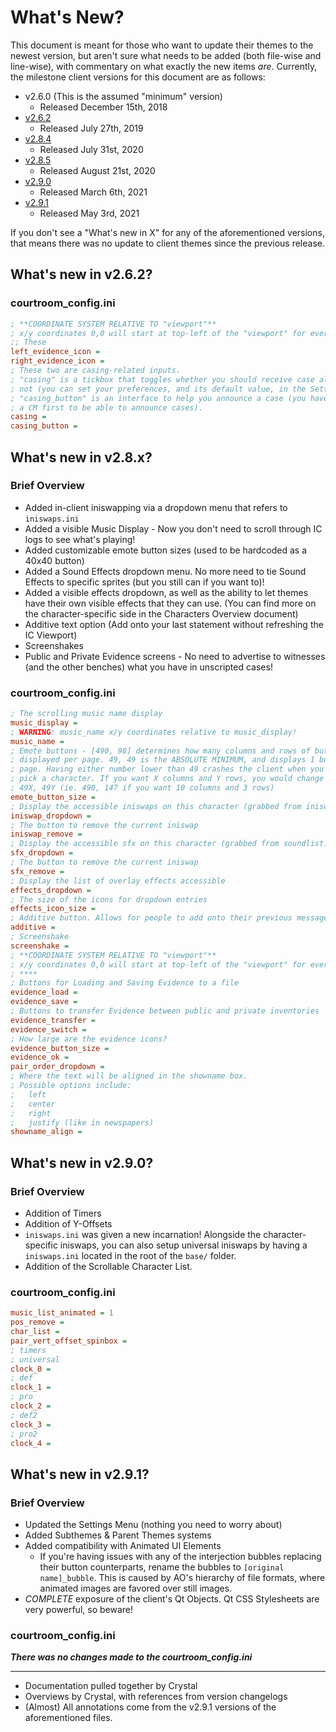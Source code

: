 # What's New?
This document is meant for those who want to update their themes to the newest version, but aren't sure what needs to be added (both file-wise and line-wise), with commentary on what exactly the new items *are*.  Currently, the milestone client versions for this document are as follows:

 - v2.6.0 (This is the assumed "minimum" version)
	 - Released December 15th, 2018
 - [v2.6.2](#whats-new-in-v262)
	 - Released July 27th, 2019
 - [v2.8.4](#whats-new-in-v28x)
	 - Released July 31st, 2020
 - [v2.8.5](#whats-new-in-v28x)
	 - Released August 21st, 2020
 - [v2.9.0](#whats-new-in-v290)
	 - Released March 6th, 2021
 - [v2.9.1](#whats-new-in-v291)
	 - Released May 3rd, 2021

If you don't see a "What's new in X" for any of the aforementioned versions, that means there was no update to client themes since the previous release.
## What's new in v2.6.2?
### courtroom_config.ini

```ini
; **COORDINATE SYSTEM RELATIVE TO "viewport"**
; x/y coordinates 0,0 will start at top-left of the "viewport" for everything below until specified otherwise.
;; These
left_evidence_icon = 
right_evidence_icon =
; These two are casing-related inputs.
; "casing" is a tickbox that toggles whether you should receive case alerts or
; not (you can set your preferences, and its default value, in the Settings!)
; "casing_button" is an interface to help you announce a case (you have to be
; a CM first to be able to announce cases). 
casing = 
casing_button = 
```
## What's new in v2.8.x?
### Brief Overview
- Added in-client iniswapping via a dropdown menu that refers to `iniswaps.ini`
- Added a visible Music Display - Now you don't need to scroll through IC logs to see what's playing!
- Added customizable emote button sizes (used to be hardcoded as a 40x40 button)
- Added a Sound Effects dropdown menu. No more need to tie Sound Effects to specific sprites (but you still can if you want to)!
- Added a visible effects dropdown, as well as the ability to let themes have their own visible effects that they can use. (You can find more on the character-specific side in the Characters Overview document)
- Additive text option (Add onto your last statement without refreshing the IC Viewport)
- Screenshakes
- Public and Private Evidence screens - No need to advertise to witnesses (and the other benches) what you have in unscripted cases!

### courtroom_config.ini
```ini
; The scrolling music name display
music_display = 
; WARNING: music_name x/y coordinates relative to music_display!
music_name = 
; Emote buttons - [490, 98] determines how many columns and rows of buttons are
; displayed per page. 49, 49 is the ABSOLUTE MINIMUM, and displays 1 button per
; page. Having either number lower than 49 crashes the client when you try to
; pick a character. If you want X columns and Y rows, you would change it to
; 49X, 49Y (ie. 490, 147 if you want 10 columns and 3 rows)
emote_button_size = 
; Display the accessible iniswaps on this character (grabbed from iniswaps.ini)
iniswap_dropdown = 
; The button to remove the current iniswap
iniswap_remove = 
; Display the accessible sfx on this character (grabbed from soundlist.ini). If none found, courtroom_soundlist.ini will be used.
sfx_dropdown = 
; The button to remove the current iniswap
sfx_remove = 
; Display the list of overlay effects accessible
effects_dropdown = 
; The size of the icons for dropdown entries
effects_icon_size =
; Additive button. Allows for people to add onto their previous message without completely refreshing the IC viewport
additive = 
; Screenshake
screenshake = 
; **COORDINATE SYSTEM RELATIVE TO "viewport"**
; x/y coordinates 0,0 will start at top-left of the "viewport" for everything below until specified otherwise.
; ****
; Buttons for Loading and Saving Evidence to a file
evidence_load = 
evidence_save = 
; Buttons to transfer Evidence between public and private inventories
evidence_transfer = 
evidence_switch = 
; How large are the evidence icons?
evidence_button_size = 
evidence_ok = 
pair_order_dropdown = 
; Where the text will be aligned in the showname box.
; Possible options include:
;   left
;   center
;   right
;   justify (like in newspapers)
showname_align = 
```

## What's new in v2.9.0?
### Brief Overview
- Addition of Timers
- Addition of Y-Offsets
- `iniswaps.ini` was given a new incarnation! Alongside the character-specific iniswaps, you can also setup universal iniswaps by having a `iniswaps.ini` located in the root of the `base/` folder.
- Addition of the Scrollable Character List.
### courtroom_config.ini
```ini
music_list_animated = 1
pos_remove = 
char_list = 
pair_vert_offset_spinbox = 
; timers
; universal
clock_0 =
; def
clock_1 = 
; pro
clock_2 = 
; def2
clock_3 = 
; pro2
clock_4 = 
```
## What's new in v2.9.1?
### Brief Overview
 - Updated the Settings Menu (nothing you need to worry about)
 - Added Subthemes & Parent Themes systems
 - Added compatibility with Animated UI Elements
	 - If you're having issues with any of the interjection bubbles replacing their button counterparts, rename the bubbles to `[original name]_bubble`. This is caused by AO's hierarchy of file formats, where animated images are favored over still images.
 - *COMPLETE* exposure of the client's Qt Objects. Qt CSS Stylesheets are very powerful, so beware!

### courtroom_config.ini
***There was no changes made to the courtroom_config.ini***

---
- Documentation pulled together by Crystal
- Overviews by Crystal, with references from version changelogs
- (Almost) All annotations come from the v2.9.1 versions of the aforementioned files.
<!--stackedit_data:
eyJoaXN0b3J5IjpbLTU2MzI5MTAzMCwxOTQyNDc4Njk3LC00Mj
E5NjA5NzEsNTg3MjI0NTI2LC03Mjk2ODQ3MzJdfQ==
-->